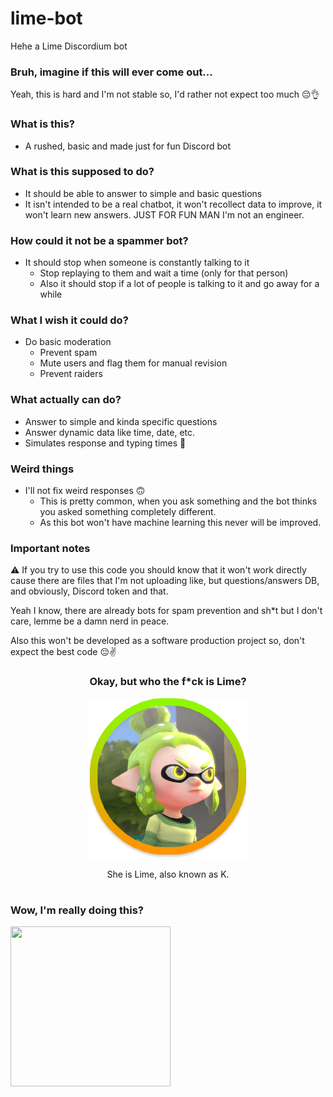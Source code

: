 # lime-bot
Hehe a Lime Discordium bot

### Bruh, imagine if this will ever come out...
Yeah, this is hard and I'm not stable so, I'd rather not expect too much 😔👌

### What is this?
- A rushed, basic and made just for fun Discord bot

### What is this supposed to do?
- It should be able to answer to simple and basic questions
- It isn't intended to be a real chatbot, it won't recollect data to improve, it won't learn new answers. JUST FOR FUN MAN I'm not an engineer.

### How could it not be a spammer bot?
-	It should stop when someone is constantly talking to it
	- Stop replaying to them and wait a time (only for that person)
	- Also it should stop if a lot of people is talking to it and go away for a while

### What I wish it could do?
- Do basic moderation
	- Prevent spam
	- Mute users and flag them for manual revision
	- Prevent raiders

### What actually can do?
- Answer to simple and kinda specific questions
- Answer dynamic data like time, date, etc.
- Simulates response and typing times 🥺

### Weird things
- I'll not fix weird responses 🙃
	-	This is pretty common, when you ask something and the bot thinks you asked something completely different.
	- As this bot won't have machine learning this never will be improved.

### Important notes
:warning: If you try to use this code you should know that it won't work directly cause there are files that I'm not uploading like, but questions/answers DB, and obviously, Discord token and that.

Yeah I know, there are already bots for spam prevention and sh*t but I don't care, lemme be a damn nerd in peace.

Also this won't be developed as a software production project so, don't expect the best code 😔✌️

<h3 align="center">
	Okay, but who the f*ck is Lime?
</h3>

<p align="center">
  <img width="256" height="256" src="src/images/k.png">
</p>
<p align="center">
	She is Lime, also known as K.
</p>

<h1></h1>

<h3>Wow, I'm really doing this?</h3>
<img width="256" height="256" src="https://i.redd.it/a604rad7j4651.png">
